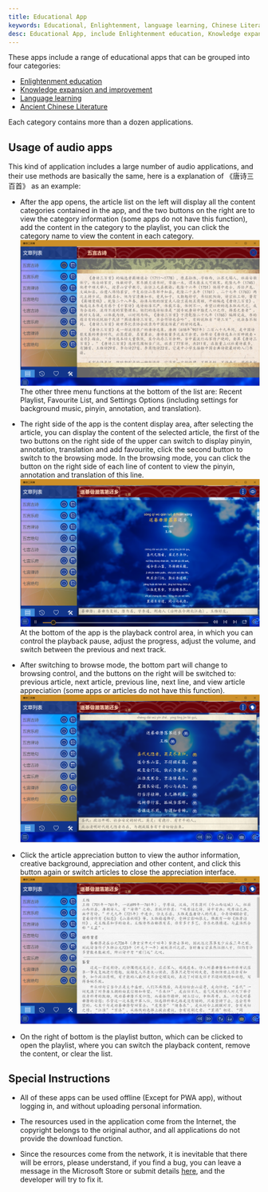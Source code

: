 ```yaml
---
title: Educational App
keywords: Educational, Enlightenment, language learning, Chinese Literature, Chinese Poems
desc: Educational App, include Enlightenment education, Knowledge expansion and improvement, language learning, Ancient Chinese Literature
---
```


These apps include a range of educational apps that can be grouped into four categories:
* [Enlightenment education](./enlighten.md)
* [Knowledge expansion and improvement](./improve.md)
* [Language learning](./language.md)
* [Ancient Chinese Literature](./chinese.md)
  
Each category contains more than a dozen applications.

## Usage of audio apps
This kind of application includes a large number of audio applications, and their use methods are basically the same, here is a explanation of 《唐诗三百首》 as an example:
* After the app opens, the article list on the left will display all the content categories contained in the app, and the two buttons on the right are to view the category information (some apps do not have this function), add the content in the category to the playlist, you can click the category name to view the content in each category.
![](../assets/images/tangshi1.png)
The other three menu functions at the bottom of the list are: Recent Playlist, Favourite List, and Settings Options (including settings for background music, pinyin, annotation, and translation).

* The right side of the app is the content display area, after selecting the article, you can display the content of the selected article, the first of the two buttons on the right side of the upper can switch to display pinyin, annotation, translation and add favourite, click the second button to switch to the browsing mode. In the browsing mode, you can click the button on the right side of each line of content to view the pinyin, annotation and translation of this line.
![](../assets/images/tangshi2.png)
At the bottom of the app is the playback control area, in which you can control the playback pause, adjust the progress, adjust the volume, and switch between the previous and next track.

* After switching to browse mode, the bottom part will change to browsing control, and the buttons on the right will be switched to: previous article, next article, previous line, next line, and view article appreciation (some apps or articles do not have this function).
![](../assets/images/tangshi3.png)

* Click the article appreciation button to view the author information, creative background, appreciation and other content, and click this button again or switch articles to close the appreciation interface.
![](../assets/images/tangshi4.png)

* On the right of bottom is the playlist button, which can be clicked to open the playlist, where you can switch the playback content, remove the content, or clear the list.

## Special Instructions

* All of these apps can be used offline (Except for PWA app), without logging in, and without uploading personal information.

* The resources used in the application come from the Internet, the copyright belongs to the original author, and all applications do not provide the download function.

* Since the resources come from the network, it is inevitable that there will be errors, please understand, if you find a bug, you can leave a message in the Microsoft Store or submit details [here](https://github.com/IceSkyDev/AppDoc/issues), and the developer will try to fix it.
